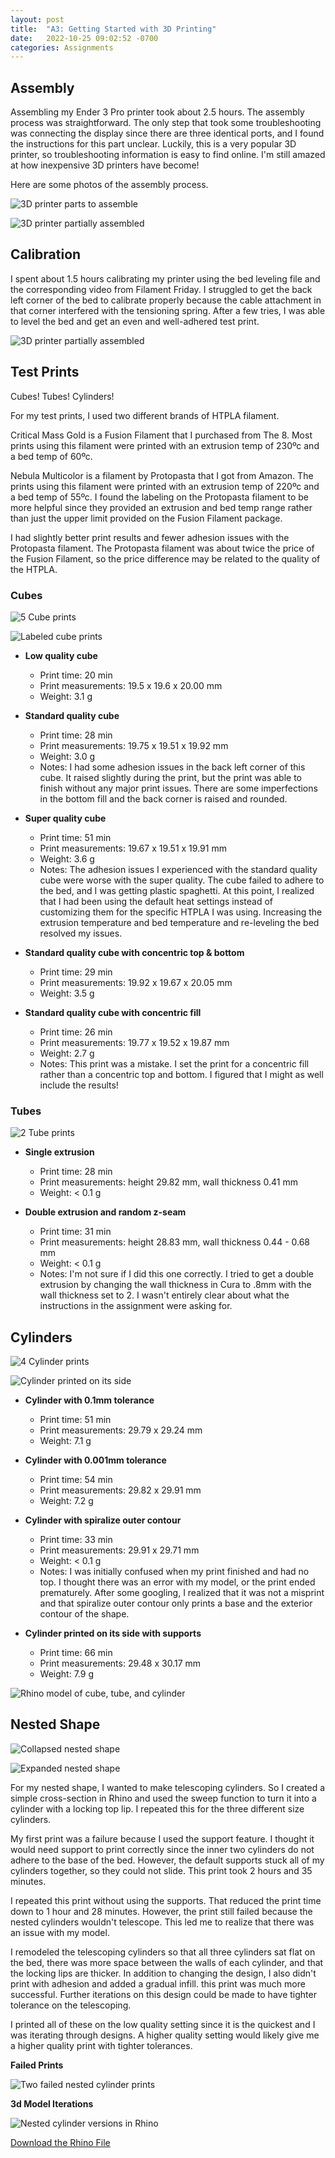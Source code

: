 ```yaml
---
layout: post
title:  "A3: Getting Started with 3D Printing"
date:   2022-10-25 09:02:52 -0700
categories: Assignments
---
```


## Assembly

Assembling my Ender 3 Pro printer took about 2.5 hours. The assembly process was straightforward. The only step that took some troubleshooting was connecting the display since there are three identical ports, and I found the instructions for this part unclear. Luckily, this is a very popular 3D printer, so troubleshooting information is easy to find online. I'm still amazed at how inexpensive 3D printers have become! 

Here are some photos of the assembly process. 

![3D printer parts to assemble](/Digital-Fabrication/assets/images/A3-01.jpeg)

![3D printer partially assembled](/Digital-Fabrication/assets/images/A3-02.jpeg)

## Calibration

I spent about 1.5 hours calibrating my printer using the bed leveling file and the corresponding video from Filament Friday. I struggled to get the back left corner of the bed to calibrate properly because the cable attachment in that corner interfered with the tensioning spring. After a few tries, I was able to level the bed and get an even and well-adhered test print. 

![3D printer partially assembled](/Digital-Fabrication/assets/images/A3-03.jpeg)

## Test Prints

Cubes! Tubes! Cylinders! 

For my test prints, I used two different brands of HTPLA filament. 

Critical Mass Gold is a Fusion Filament that I purchased from The 8. Most prints using this filament were printed with an extrusion temp of 230ºc and a bed temp of 60ºc. 

Nebula Multicolor is a filament by Protopasta that I got from Amazon. The prints using this filament were printed with an extrusion temp of 220ºc and a bed temp of 55ºc. I found the labeling on the Protopasta filament to be more helpful since they provided an extrusion and bed temp range rather than just the upper limit provided on the Fusion Filament package. 

I had slightly better print results and fewer adhesion issues with the Protopasta filament. The Protopasta filament was about twice the price of the Fusion Filament, so the price difference may be related to the quality of the HTPLA. 

### Cubes

![5 Cube prints](/Digital-Fabrication/assets/images/A3-04.jpeg)

![Labeled cube prints](/Digital-Fabrication/assets/images/A3-05.jpeg)

- **Low quality cube**
    - Print time: 20 min
    - Print measurements: 19.5 x 19.6 x 20.00 mm
    - Weight: 3.1 g 

- **Standard quality cube**
    - Print time: 28 min
    - Print measurements: 19.75 x 19.51 x 19.92 mm
    - Weight: 3.0 g
    - Notes: I had some adhesion issues in the back left corner of this cube. It raised slightly during the print, but the print was able to finish without any major print issues. There are some imperfections in the bottom fill and the back corner is raised and rounded. 

- **Super quality cube**
    - Print time: 51 min
    - Print measurements: 19.67 x 19.51 x 19.91 mm
    - Weight: 3.6 g 
    - Notes: The adhesion issues I experienced with the standard quality cube were worse with the super quality. The cube failed to adhere to the bed, and I was getting plastic spaghetti. At this point, I realized that I had been using the default heat settings instead of customizing them for the specific HTPLA I was using. Increasing the extrusion temperature and bed temperature and re-leveling the bed resolved my issues.

- **Standard quality cube with concentric top & bottom**
    - Print time: 29 min
    - Print measurements: 19.92 x 19.67 x 20.05 mm
    - Weight: 3.5 g

- **Standard quality cube with concentric fill**
    - Print time: 26 min
    - Print measurements: 19.77 x 19.52 x 19.87 mm
    - Weight: 2.7 g
    - Notes: This print was a mistake. I set the print for a concentric fill rather than a concentric top and bottom. I figured that I might as well include the results!

### Tubes

![2 Tube prints](/Digital-Fabrication/assets/images/A3-06.jpeg)

- **Single extrusion**
    - Print time: 28 min
    - Print measurements: height 29.82 mm, wall thickness 0.41 mm
    - Weight: < 0.1 g 

- **Double extrusion and random z-seam**
    - Print time: 31 min
    - Print measurements: height 28.83 mm, wall thickness 0.44 - 0.68 mm
    - Weight: < 0.1 g
    - Notes: I'm not sure if I did this one correctly. I tried to get a double extrusion by changing the wall thickness in Cura to .8mm with the wall thickness set to 2. I wasn't entirely clear about what the instructions in the assignment were asking for. 



## Cylinders

![4 Cylinder prints](/Digital-Fabrication/assets/images/A3-07.jpeg)

![Cylinder printed on its side](/Digital-Fabrication/assets/images/A3-08.jpeg)

- **Cylinder with 0.1mm tolerance**
    - Print time: 51 min
    - Print measurements: 29.79 x 29.24 mm
    - Weight: 7.1 g

- **Cylinder with 0.001mm tolerance**
    - Print time: 54 min
    - Print measurements: 29.82 x 29.91 mm 
    - Weight: 7.2 g

- **Cylinder with spiralize outer contour**
    - Print time: 33 min
    - Print measurements: 29.91 x 29.71 mm
    - Weight: < 0.1 g
    - Notes: I was initially confused when my print finished and had no top. I thought there was an error with my model, or the print ended prematurely. After some googling, I realized that it was not a misprint and that spiralize outer contour only prints a base and the exterior contour of the shape. 

- **Cylinder printed on its side with supports** 
    - Print time: 66 min
    - Print measurements: 29.48 x 30.17 mm
    - Weight: 7.9 g 

![Rhino model of cube, tube, and cylinder](/Digital-Fabrication/assets/images/A3-10.jpeg)

## Nested Shape

![Collapsed nested shape](/Digital-Fabrication/assets/images/A3-12.jpeg)

![Expanded nested shape](/Digital-Fabrication/assets/images/A3-13.jpeg)

For my nested shape, I wanted to make telescoping cylinders. So I created a simple cross-section in Rhino and used the sweep function to turn it into a cylinder with a locking top lip. I repeated this for the three different size cylinders. 

My first print was a failure because I used the support feature. I thought it would need support to print correctly since the inner two cylinders do not adhere to the base of the bed. However, the default supports stuck all of my cylinders together, so they could not slide. This print took 2 hours and 35 minutes. 

I repeated this print without using the supports. That reduced the print time down to 1 hour and 28 minutes. However, the print still failed because the nested cylinders wouldn't telescope. This led me to realize that there was an issue with my model. 

I remodeled the telescoping cylinders so that all three cylinders sat flat on the bed, there was more space between the walls of each cylinder, and that the locking lips are thicker. In addition to changing the design, I also didn't print with adhesion and added a gradual infill. this print was much more successful. Further iterations on this design could be made to have tighter tolerance on the telescoping. 

I printed all of these on the low quality setting since it is the quickest and I was iterating through designs. A higher quality setting would likely give me a higher quality print with tighter tolerances. 

**Failed Prints**

![Two failed nested cylinder prints](/Digital-Fabrication/assets/images/A3-11.jpeg)

**3d Model Iterations**

![Nested cylinder versions in Rhino](/Digital-Fabrication/assets/images/A3-09.jpeg)

[Download the Rhino File](/Digital-Fabrication/assets/files/A3-3d%20printing.3dm)
